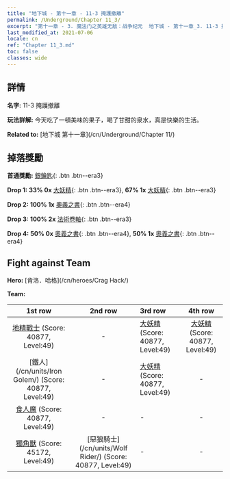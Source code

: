 ```yaml
---
title: "地下城 - 第十一章 - 11-3 掩護撤離"
permalink: /Underground/Chapter 11_3/
excerpt: "第十一章 - 3. 魔法门之英雄无敌：战争纪元  地下城 - 第十一章_3. 11-3 掩護撤離"
last_modified_at: 2021-07-06
locale: cn
ref: "Chapter 11_3.md"
toc: false
classes: wide
---
```


## 詳情

 **名字:** 11-3 掩護撤離

 **玩法詳解:**       今天吃了一頓美味的果子，喝了甘甜的泉水，真是快樂的生活。

 **Related to:** [地下城 第十一章](/cn/Underground/Chapter 11/)

## 掉落獎勵

 **首通獎勵:** [銀鑰匙](/cn/Items/con_693/){: .btn .btn--era3}

 **Drop 1:** **33% 0x** [大妖精](/cn/Items/unt_235/){: .btn .btn--era3}, **67% 1x** [大妖精](/cn/Items/unt_235/){: .btn .btn--era3}

 **Drop 2:** **100% 1x** [奧義之書](/cn/Items/mat_46/){: .btn .btn--era4}

 **Drop 3:** **100% 2x** [法術卷軸](/cn/Items/con_694/){: .btn .btn--era3}

 **Drop 4:** **50% 0x** [奧義之書](/cn/Items/mat_39/){: .btn .btn--era4}, **50% 1x** [奧義之書](/cn/Items/mat_39/){: .btn .btn--era4}


## Fight against Team
 **Hero:** [肯洛．哈格](/cn/heroes/Crag Hack/)

 **Team:**


  | 1st row | 2nd row | 3rd row | 4th row |
  |:----:|:----:|:----|:----:|
  | [地精戰士](/cn/units/Goblin/) (Score: 40877, Level:49)  | - | [大妖精](/cn/units/Gremlin/) (Score: 40877, Level:49)  | [大妖精](/cn/units/Gremlin/) (Score: 40877, Level:49)  |
  | [鐵人](/cn/units/Iron Golem/) (Score: 40877, Level:49)  | - | [大妖精](/cn/units/Gremlin/) (Score: 40877, Level:49)  | - |
  | [食人魔](/cn/units/Ogre/) (Score: 40877, Level:49)  | - | - | - |
  | [獨角獸](/cn/units/Unicorn/) (Score: 45172, Level:49)  | [惡狼騎士](/cn/units/Wolf Rider/) (Score: 40877, Level:49)  | - | - |


